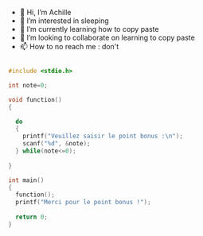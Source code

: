 - 👋 Hi, I’m Achille
- 👀 I’m interested in sleeping
- 🌱 I’m currently learning how to copy paste
- 💞️ I’m looking to collaborate on learning to copy paste
- 📫 How to no reach me : don't

```c

#include <stdio.h>

int note=0;

void function()
{

  do
  {
    printf("Veuillez saisir le point bonus :\n");
    scanf("%d", &note);
  } while(note<=0);
  
}

int main()
{
  function();
  printf("Merci pour le point bonus !");
  
  return 0;
}

```
